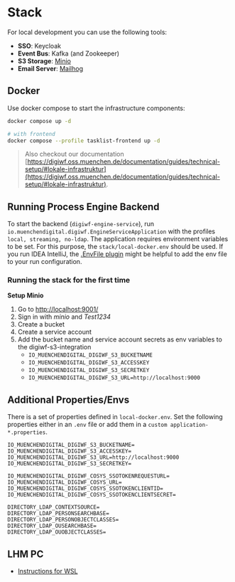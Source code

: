 # Stack

For local development you can use the following tools:

- **SSO**: Keycloak
- **Event Bus**: Kafka (and Zookeeper)
- **S3 Storage**: [Minio](https://min.io/docs/minio/linux/index.html)
- **Email Server**: [Mailhog](https://github.com/mailhog/MailHog)

## Docker

Use docker compose to start the infrastructure components:

```bash
docker compose up -d

# with frontend
docker compose --profile tasklist-frontend up -d
```

> Also checkout our documentation [https://digiwf.oss.muenchen.de/documentation/guides/technical-setup/#lokale-infrastruktur](https://digiwf.oss.muenchen.de/documentation/guides/technical-setup/#lokale-infrastruktur).

## Running Process Engine Backend

To start the backend (`digiwf-engine-service`), run `io.muenchendigital.digiwf.EngineServiceApplication` with the
profiles `local, streaming, no-ldap`. The application requires environment variables to be set. For this purpose,
the `stack/local-docker.env` should be used. If you run IDEA IntelliJ,
the [.EnvFile plugin](https://plugins.jetbrains.com/plugin/7861-envfile) might be helpful to
add the env file to your run configuration.

### Running the stack for the first time

**Setup Minio**

1. Go to [http://localhost:9001/](http://localhost:9001/)
2. Sign in with *minio* and *Test1234*
3. Create a bucket
4. Create a service account
5. Add the bucket name and service account secrets as env variables to the digiwf-s3-integration
    * `IO_MUENCHENDIGITAL_DIGIWF_S3_BUCKETNAME`
    * `IO_MUENCHENDIGITAL_DIGIWF_S3_ACCESSKEY`
    * `IO_MUENCHENDIGITAL_DIGIWF_S3_SECRETKEY`
    * `IO_MUENCHENDIGITAL_DIGIWF_S3_URL=http://localhost:9000`

## Additional Properties/Envs

There is a set of properties defined in `local-docker.env`.
Set the following properties either in an `.env` file or add them in a `custom application-*.properties`.

```
IO_MUENCHENDIGITAL_DIGIWF_S3_BUCKETNAME=
IO_MUENCHENDIGITAL_DIGIWF_S3_ACCESSKEY=
IO_MUENCHENDIGITAL_DIGIWF_S3_URL=http://localhost:9000
IO_MUENCHENDIGITAL_DIGIWF_S3_SECRETKEY=

IO_MUENCHENDIGITAL_DIGIWF_COSYS_SSOTOKENREQUESTURL=
IO_MUENCHENDIGITAL_DIGIWF_COSYS_URL=
IO_MUENCHENDIGITAL_DIGIWF_COSYS_SSOTOKENCLIENTID=
IO_MUENCHENDIGITAL_DIGIWF_COSYS_SSOTOKENCLIENTSECRET=

DIRECTORY_LDAP_CONTEXTSOURCE=
DIRECTORY_LDAP_PERSONSEARCHBASE=
DIRECTORY_LDAP_PERSONOBJECTCLASSES=
DIRECTORY_LDAP_OUSEARCHBASE=
DIRECTORY_LDAP_OUOBJECTCLASSES=
```

## LHM PC

- [Instructions for WSL](https://git.muenchen.de/ext.dl.moesle/digiwf-local-setup)
